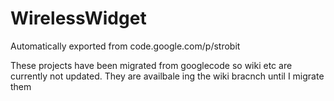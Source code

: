 # WirelessWidget
Automatically exported from code.google.com/p/strobit

These projects have been migrated from googlecode so wiki etc are currently not updated.  They are availbale ing the wiki bracnch until I migrate them
